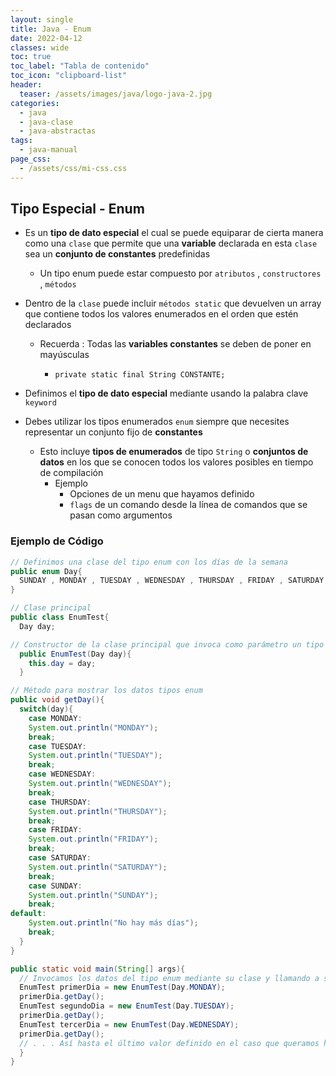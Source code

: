 ```yaml
---
layout: single
title: Java - Enum
date: 2022-04-12
classes: wide
toc: true
toc_label: "Tabla de contenido"
toc_icon: "clipboard-list"
header:
  teaser: /assets/images/java/logo-java-2.jpg
categories:
  - java
  - java-clase
  - java-abstractas
tags:
  - java-manual
page_css: 
  - /assets/css/mi-css.css
---
```


## Tipo Especial - Enum

* Es un **tipo de dato especial** el cual se puede equiparar de cierta manera como una ``clase`` que permite que una **variable** declarada en esta ``clase`` sea un **conjunto de constantes** predefinidas
  * Un tipo enum puede estar compuesto por ``atributos`` , ``constructores`` , ``métodos``
  
* Dentro de la ``clase`` puede incluir  ``métodos static`` que devuelven un array que contiene todos los valores enumerados en el orden que estén declarados
  
  * Recuerda : Todas las **variables constantes** se deben de poner en mayúsculas
  
    * ``private static final String CONSTANTE;``

* Definimos el **tipo de dato especial** mediante usando la palabra clave ``keyword``

* Debes utilizar los tipos enumerados ``enum`` siempre que necesites representar un conjunto fijo de **constantes**
  * Esto incluye **tipos de enumerados** de tipo ``String`` o **conjuntos de datos** en los que se conocen todos los valores posibles en tiempo de compilación
    * Ejemplo
      * Opciones de un menu que hayamos definido
      * ``flags`` de un comando desde la línea de comandos que se pasan como argumentos

### Ejemplo de Código

```java
// Definimos una clase del tipo enum con los días de la semana
public enum Day{
  SUNDAY , MONDAY , TUESDAY , WEDNESDAY , THURSDAY , FRIDAY , SATURDAY
}
```

```java
// Clase principal
public class EnumTest{
  Day day;

// Constructor de la clase principal que invoca como parámetro un tipo de dato enum de la clase enum Day 
  public EnumTest(Day day){
    this.day = day;
  }

// Método para mostrar los datos tipos enum
public void getDay(){
  switch(day){
    case MONDAY:
    System.out.println("MONDAY");
    break;
    case TUESDAY:
    System.out.println("TUESDAY");
    break;
    case WEDNESDAY:
    System.out.println("WEDNESDAY");
    break;
    case THURSDAY:
    System.out.println("THURSDAY");
    break;
    case FRIDAY:
    System.out.println("FRIDAY");
    break;
    case SATURDAY:
    System.out.println("SATURDAY");
    break;
    case SUNDAY:
    System.out.println("SUNDAY");
    break;
default: 
    System.out.println("No hay más días");
    break;
  }
}

public static void main(String[] args){
  // Invocamos los datos del tipo enum mediante su clase y llamando a sus propiedades
  EnumTest primerDia = new EnumTest(Day.MONDAY);
  primerDia.getDay();
  EnumTest segundoDia = new EnumTest(Day.TUESDAY);
  primerDia.getDay();
  EnumTest tercerDia = new EnumTest(Day.WEDNESDAY);
  primerDia.getDay();
  // . . . Así hasta el último valor definido en el caso que queramos hacerlo
  }
}
```
